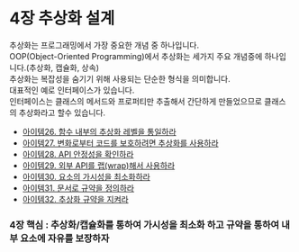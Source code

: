 # 4장 추상화 설계
추상화는 프로그래밍에서 가장 중요한 개념 중 하나입니다.<br>
OOP(Object-Oriented Programming)에서 추상화는 세가지 주요 개념중에 하나입니다.(추상화, 캡슐화, 상속)<br>
추상화는 복잡성을 숨기기 위해 사용되는 단순한 형식을 의미합니다.<br>
대표적인 예로 인터페이스가 있습니다.<br>
인터페이스는 클래스의 메서드와 프로퍼티만 추출해서 간단하게 만들었으므로 클래스의 추상화라고 할수 있습니다.<br>

- [아이템26. 함수 내부의 추상화 레벨을 통일하라](item26/readme.md)
- [아이템27. 변화로부터 코드를 보호하려면 추상화를 사용하라](item27/readme.md)
- [아이템28. API 안정성을 확인하라](item28/readme.md)
- [아이템29. 외부 API를 랩(wrap)해서 사용하라](item29/readme.md)
- [아이템30. 요소의 가시성을 최소화하라](item30/readme.md)
- [아이템31. 문서로 규약을 정의하라](item31/readme.md)
- [아이템32. 추상화 규약을 지켜라](item32/readme.md)


### 4장 핵심 : 추상화/캡슐화를 통하여 가시성을 최소화 하고 규약을 통하여 내부 요소에 자유를 보장하자
